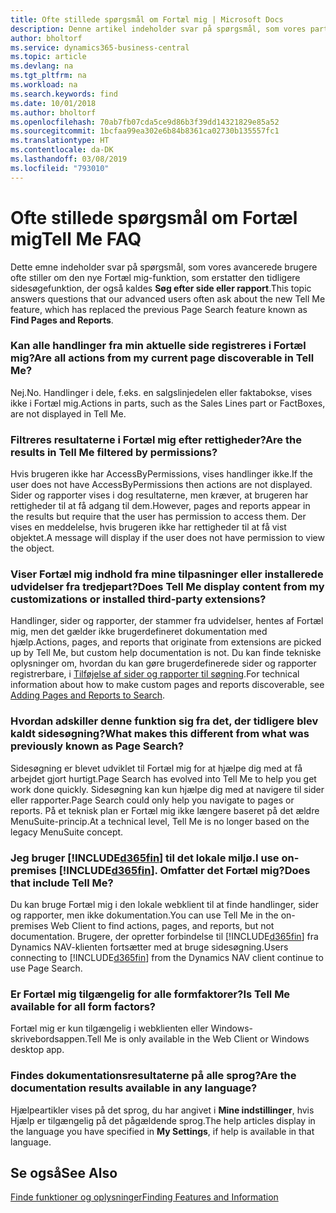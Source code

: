 ```yaml
---
title: Ofte stillede spørgsmål om Fortæl mig | Microsoft Docs
description: Denne artikel indeholder svar på spørgsmål, som vores partnere og kunder ofte stiller om Fortæl mig.
author: bholtorf
ms.service: dynamics365-business-central
ms.topic: article
ms.devlang: na
ms.tgt_pltfrm: na
ms.workload: na
ms.search.keywords: find
ms.date: 10/01/2018
ms.author: bholtorf
ms.openlocfilehash: 70ab7fb07cda5ce9d86b3f39dd14321829e85a52
ms.sourcegitcommit: 1bcfaa99ea302e6b84b8361ca02730b135557fc1
ms.translationtype: HT
ms.contentlocale: da-DK
ms.lasthandoff: 03/08/2019
ms.locfileid: "793010"
---
```

# <a name="tell-me-faq"></a><span data-ttu-id="8d12a-103">Ofte stillede spørgsmål om Fortæl mig</span><span class="sxs-lookup"><span data-stu-id="8d12a-103">Tell Me FAQ</span></span>
<span data-ttu-id="8d12a-104">Dette emne indeholder svar på spørgsmål, som vores avancerede brugere ofte stiller om den nye Fortæl mig-funktion, som erstatter den tidligere sidesøgefunktion, der også kaldes **Søg efter side eller rapport**.</span><span class="sxs-lookup"><span data-stu-id="8d12a-104">This topic answers questions that our advanced users often ask about the new Tell Me feature, which has replaced the previous Page Search feature known as **Find Pages and Reports**.</span></span>

### <a name="are-all-actions-from-my-current-page-discoverable-in-tell-me"></a><span data-ttu-id="8d12a-105">Kan alle handlinger fra min aktuelle side registreres i Fortæl mig?</span><span class="sxs-lookup"><span data-stu-id="8d12a-105">Are all actions from my current page discoverable in Tell Me?</span></span>
<span data-ttu-id="8d12a-106">Nej.</span><span class="sxs-lookup"><span data-stu-id="8d12a-106">No.</span></span> <span data-ttu-id="8d12a-107">Handlinger i dele, f.eks. en salgslinjedelen eller faktabokse, vises ikke i Fortæl mig.</span><span class="sxs-lookup"><span data-stu-id="8d12a-107">Actions in parts, such as the Sales Lines part or FactBoxes, are not displayed in Tell Me.</span></span>

### <a name="are-the-results-in-tell-me-filtered-by-permissions"></a><span data-ttu-id="8d12a-108">Filtreres resultaterne i Fortæl mig efter rettigheder?</span><span class="sxs-lookup"><span data-stu-id="8d12a-108">Are the results in Tell Me filtered by permissions?</span></span>
<span data-ttu-id="8d12a-109">Hvis brugeren ikke har AccessByPermissions, vises handlinger ikke.</span><span class="sxs-lookup"><span data-stu-id="8d12a-109">If the user does not have AccessByPermissions then actions are not displayed.</span></span> <span data-ttu-id="8d12a-110">Sider og rapporter vises i dog resultaterne, men kræver, at brugeren har rettigheder til at få adgang til dem.</span><span class="sxs-lookup"><span data-stu-id="8d12a-110">However, pages and reports appear in the results but require that the user has permission to access them.</span></span> <span data-ttu-id="8d12a-111">Der vises en meddelelse, hvis brugeren ikke har rettigheder til at få vist objektet.</span><span class="sxs-lookup"><span data-stu-id="8d12a-111">A message will display if the user does not have permission to view the object.</span></span>

### <a name="does-tell-me-display-content-from-my-customizations-or-installed-third-party-extensions"></a><span data-ttu-id="8d12a-112">Viser Fortæl mig indhold fra mine tilpasninger eller installerede udvidelser fra tredjepart?</span><span class="sxs-lookup"><span data-stu-id="8d12a-112">Does Tell Me display content from my customizations or installed third-party extensions?</span></span>
<span data-ttu-id="8d12a-113">Handlinger, sider og rapporter, der stammer fra udvidelser, hentes af Fortæl mig, men det gælder ikke brugerdefineret dokumentation med hjælp.</span><span class="sxs-lookup"><span data-stu-id="8d12a-113">Actions, pages, and reports that originate from extensions are picked up by Tell Me, but custom help documentation is not.</span></span> <span data-ttu-id="8d12a-114">Du kan finde tekniske oplysninger om, hvordan du kan gøre brugerdefinerede sider og rapporter registrerbare, i [Tilføjelse af sider og rapporter til søgning](/dynamics365/business-central/dev-itpro/developer/devenv-al-menusuite-functionality).</span><span class="sxs-lookup"><span data-stu-id="8d12a-114">For technical information about how to make custom pages and reports discoverable, see [Adding Pages and Reports to Search](/dynamics365/business-central/dev-itpro/developer/devenv-al-menusuite-functionality).</span></span>

### <a name="what-makes-this-different-from-what-was-previously-known-as-page-search"></a><span data-ttu-id="8d12a-115">Hvordan adskiller denne funktion sig fra det, der tidligere blev kaldt sidesøgning?</span><span class="sxs-lookup"><span data-stu-id="8d12a-115">What makes this different from what was previously known as Page Search?</span></span>
<span data-ttu-id="8d12a-116">Sidesøgning er blevet udviklet til Fortæl mig for at hjælpe dig med at få arbejdet gjort hurtigt.</span><span class="sxs-lookup"><span data-stu-id="8d12a-116">Page Search has evolved into Tell Me to help you get work done quickly.</span></span> <span data-ttu-id="8d12a-117">Sidesøgning kan kun hjælpe dig med at navigere til sider eller rapporter.</span><span class="sxs-lookup"><span data-stu-id="8d12a-117">Page Search could only help you navigate to pages or reports.</span></span> <span data-ttu-id="8d12a-118">På et teknisk plan er Fortæl mig ikke længere baseret på det ældre MenuSuite-princip.</span><span class="sxs-lookup"><span data-stu-id="8d12a-118">At a technical level, Tell Me is no longer based on the legacy MenuSuite concept.</span></span>

### <a name="i-use-on-premises-included365finincludesd365finmdmd-does-that-include-tell-me"></a><span data-ttu-id="8d12a-119">Jeg bruger [!INCLUDE[d365fin](includes/d365fin_md.md)] til det lokale miljø.</span><span class="sxs-lookup"><span data-stu-id="8d12a-119">I use on-premises [!INCLUDE[d365fin](includes/d365fin_md.md)].</span></span> <span data-ttu-id="8d12a-120">Omfatter det Fortæl mig?</span><span class="sxs-lookup"><span data-stu-id="8d12a-120">Does that include Tell Me?</span></span>
<span data-ttu-id="8d12a-121">Du kan bruge Fortæl mig i den lokale webklient til at finde handlinger, sider og rapporter, men ikke dokumentation.</span><span class="sxs-lookup"><span data-stu-id="8d12a-121">You can use Tell Me in the on-premises Web Client to find actions, pages, and reports, but not documentation.</span></span> <span data-ttu-id="8d12a-122">Brugere, der opretter forbindelse til [!INCLUDE[d365fin](includes/d365fin_md.md)] fra Dynamics NAV-klienten fortsætter med at bruge sidesøgning.</span><span class="sxs-lookup"><span data-stu-id="8d12a-122">Users connecting to [!INCLUDE[d365fin](includes/d365fin_md.md)] from the Dynamics NAV client continue to use Page Search.</span></span>

### <a name="is-tell-me-available-for-all-form-factors"></a><span data-ttu-id="8d12a-123">Er Fortæl mig tilgængelig for alle formfaktorer?</span><span class="sxs-lookup"><span data-stu-id="8d12a-123">Is Tell Me available for all form factors?</span></span>
<span data-ttu-id="8d12a-124">Fortæl mig er kun tilgængelig i webklienten eller Windows-skrivebordsappen.</span><span class="sxs-lookup"><span data-stu-id="8d12a-124">Tell Me is only available in the Web Client or Windows desktop app.</span></span>

### <a name="are-the-documentation-results-available-in-any-language"></a><span data-ttu-id="8d12a-125">Findes dokumentationsresultaterne på alle sprog?</span><span class="sxs-lookup"><span data-stu-id="8d12a-125">Are the documentation results available in any language?</span></span>
<span data-ttu-id="8d12a-126">Hjælpeartikler vises på det sprog, du har angivet i **Mine indstillinger**, hvis Hjælp er tilgængelig på det pågældende sprog.</span><span class="sxs-lookup"><span data-stu-id="8d12a-126">The help articles display in the language you have specified in **My Settings**, if help is available in that language.</span></span>

## <a name="see-also"></a><span data-ttu-id="8d12a-127">Se også</span><span class="sxs-lookup"><span data-stu-id="8d12a-127">See Also</span></span>  
[<span data-ttu-id="8d12a-128">Finde funktioner og oplysninger</span><span class="sxs-lookup"><span data-stu-id="8d12a-128">Finding Features and Information</span></span>](ui-search.md)
